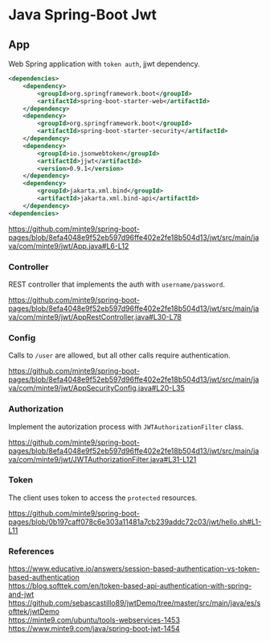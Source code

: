 # Java Spring-Boot Jwt

## App

Web Spring application with `token auth`, jjwt dependency.

~~~xml
<dependencies>
	<dependency>
		<groupId>org.springframework.boot</groupId>
		<artifactId>spring-boot-starter-web</artifactId>
	</dependency>
	<dependency>
		<groupId>org.springframework.boot</groupId>
		<artifactId>spring-boot-starter-security</artifactId>
	</dependency>
	<dependency>
		<groupId>io.jsonwebtoken</groupId>
		<artifactId>jjwt</artifactId>
		<version>0.9.1</version>
	</dependency>
	<dependency>
		<groupId>jakarta.xml.bind</groupId>
		<artifactId>jakarta.xml.bind-api</artifactId>
	</dependency>
<dependencies>
~~~
https://github.com/minte9/spring-boot-pages/blob/8efa4048e9f52eb597d96ffe402e2fe18b504d13/jwt/src/main/java/com/minte9/jwt/App.java#L6-L12

### Controller

REST controller that implements the auth with `username/password`.

https://github.com/minte9/spring-boot-pages/blob/8efa4048e9f52eb597d96ffe402e2fe18b504d13/jwt/src/main/java/com/minte9/jwt/AppRestController.java#L30-L78

### Config

Calls to `/user` are allowed, but all other calls require authentication.

https://github.com/minte9/spring-boot-pages/blob/8efa4048e9f52eb597d96ffe402e2fe18b504d13/jwt/src/main/java/com/minte9/jwt/AppSecurityConfig.java#L20-L35

### Authorization

Implement the autorization process with `JWTAuthorizationFilter` class.

https://github.com/minte9/spring-boot-pages/blob/8efa4048e9f52eb597d96ffe402e2fe18b504d13/jwt/src/main/java/com/minte9/jwt/JWTAuthorizationFilter.java#L31-L121

### Token

The client uses token to access the `protected` resources.

https://github.com/minte9/spring-boot-pages/blob/0b197caff078c6e303a11481a7cb239addc72c03/jwt/hello.sh#L1-L11

### References

https://www.educative.io/answers/session-based-authentication-vs-token-based-authentication  
https://blog.softtek.com/en/token-based-api-authentication-with-spring-and-jwt  
https://github.com/sebascastillo89/jwtDemo/tree/master/src/main/java/es/softtek/jwtDemo  
https://minte9.com/ubuntu/tools-webservices-1453  
https://www.minte9.com/java/spring-boot-jwt-1454  
